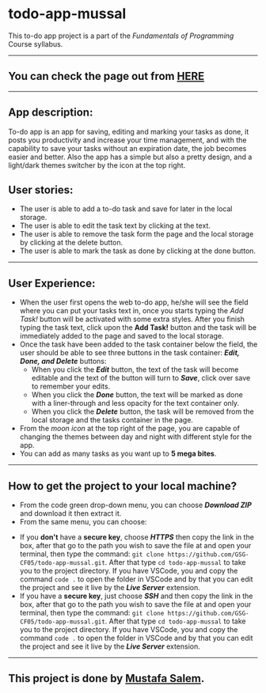 # todo-app-mussal

This to-do app project is a part of the _Fundamentals of Programming_ Course syllabus.

---

## You can check the page out from [HERE](https://gsg-cf05.github.io/todo-app-mussal/)

---

## App description:

To-do app is an app for saving, editing and marking your tasks as done, it posts you productivity and increase your time management, and with the capability to save your tasks without an expiration date, the job becomes easier and better.
Also the app has a simple but also a pretty design, and a light/dark themes switcher by the icon at the top right.

## User stories:

- The user is able to add a to-do task and save for later in the local storage.
- The user is able to edit the task text by clicking at the text.
- The user is able to remove the task form the page and the local storage by clicking at the delete button.
- The user is able to mark the task as done by clicking at the done button.

---

## User Experience:

- When the user first opens the web to-do app, he/she will see the field where you can put your tasks text in, once you starts typing the _Add Task!_ button will be activated with some extra styles. After you finish typing the task text, click upon the **Add Task!** button and the task will be immediately added to the page and saved to the local storage.
- Once the task have been added to the task container below the field, the user should be able to see three buttons in the task container: **_Edit, Done, and Delete_** buttons:
  - When you click the **_Edit_** button, the text of the task will become editable and the text of the button will turn to **_Save_**, click over save to remember your edits.
  - When you click the **_Done_** button, the text will be marked as done with a liner-through and less opacity for the text container only.
  - When you click the **_Delete_** button, the task will be removed from the local storage and the tasks container in the page.
- From the *moon icon* at the top right of the page, you are capable of changing the themes between day and night with different style for the app.
- You can add as many tasks as you want up to **5 mega bites**.

---
## How to get the project to your local machine?

* From the code green drop-down menu, you can choose **_Download ZIP_** and download it then extract it.
* From the same menu, you can choose:
- If you **don't** have a **secure key**, choose **_HTTPS_** then copy the link in the box, after that go to the path you wish to save the file at and open your terminal, then type the command: `git clone https://github.com/GSG-CF05/todo-app-mussal.git`. After that type `cd todo-app-mussal` to take you to the project directory. If you have VSCode, you and copy the command `code .` to open the folder in VSCode and by that you can edit the project and see it live by the **_Live Server_** extension.
- If you have a **secure key**, just choose **_SSH_** and then copy the link in the box, after that go to the path you wish to save the file at and open your terminal, then type the command: `git clone https://github.com/GSG-CF05/todo-app-mussal.git`. After that type `cd todo-app-mussal` to take you to the project directory. If you have VSCode, you and copy the command `code .` to open the folder in VSCode and by that you can edit the project and see it live by the **_Live Server_** extension.

---

## This project is done by [Mustafa Salem](https://github.com/moustf).
